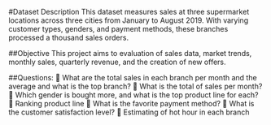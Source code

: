 #Dataset Description
This dataset measures sales at three supermarket locations across three cities from January to August 2019. With varying customer types, genders, and payment methods, these branches processed a thousand sales orders. 

##Objective
This project aims to evaluation of sales data, market trends, monthly sales, quarterly revenue, and the creation of new offers.

##Questions:
	What are the total sales in each branch per month and the average and what is the top branch?
	What is the total of sales per month?
	Which gender is bought more, and what is the top product line for each?
	Ranking product line
	What is the favorite payment method?
	What is the customer satisfaction level?
	Estimating of hot hour in each branch


